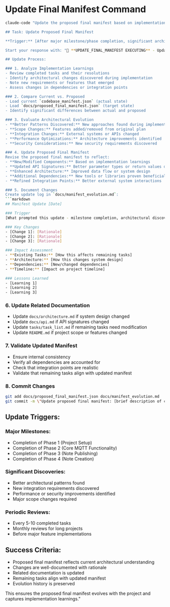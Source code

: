 # Update Final Manifest Command

```bash
claude-code "Update the proposed final manifest based on implementation learnings and project evolution.

## Task: Update Proposed Final Manifest

**Trigger:** [After major milestone/phase completion, significant architectural changes, or periodic review]

Start your response with: "📝 **UPDATE_FINAL_MANIFEST EXECUTING** - Updating proposed final manifest"

## Update Process:

### 1. Analyze Implementation Learnings
- Review completed tasks and their resolutions
- Identify architectural changes discovered during implementation
- Note new requirements or features that emerged
- Assess changes in dependencies or integration points

### 2. Compare Current vs. Proposed
- Load current `codebase_manifest.json` (actual state)
- Load `docs/proposed_final_manifest.json` (target state)
- Identify significant differences between actual and proposed

### 3. Evaluate Architectural Evolution
- **Better Patterns Discovered:** New approaches found during implementation
- **Scope Changes:** Features added/removed from original plan
- **Integration Changes:** External systems or APIs changed
- **Performance Optimizations:** Architecture improvements identified
- **Security Considerations:** New security requirements discovered

### 4. Update Proposed Final Manifest
Revise the proposed final manifest to reflect:
- **New/Modified Components:** Based on implementation learnings
- **Updated API Signatures:** Better parameter types or return values discovered
- **Enhanced Architecture:** Improved data flow or system design
- **Additional Dependencies:** New tools or libraries proven beneficial
- **Refined Integration Points:** Better external system interactions

### 5. Document Changes
Create update log in `docs/manifest_evolution.md`:
```markdown
## Manifest Update [Date]

### Trigger
[What prompted this update - milestone completion, architectural discovery, etc.]

### Key Changes
- [Change 1]: [Rationale]
- [Change 2]: [Rationale]
- [Change 3]: [Rationale]

### Impact Assessment
- **Existing Tasks:** [How this affects remaining tasks]
- **Architecture:** [How this changes system design]
- **Dependencies:** [New/changed dependencies]
- **Timeline:** [Impact on project timeline]

### Lessons Learned
- [Learning 1]
- [Learning 2]
- [Learning 3]
```

### 6. Update Related Documentation
- Update `docs/architecture.md` if system design changed
- Update `docs/api.md` if API signatures changed
- Update `tasks/task_list.md` if remaining tasks need modification
- Update `README.md` if project scope or features changed

### 7. Validate Updated Manifest
- Ensure internal consistency
- Verify all dependencies are accounted for
- Check that integration points are realistic
- Validate that remaining tasks align with updated manifest

### 8. Commit Changes
```bash
git add docs/proposed_final_manifest.json docs/manifest_evolution.md
git commit -m \"Update proposed final manifest: [brief description of changes]\"
```

## Update Triggers:

### Major Milestones:
- Completion of Phase 1 (Project Setup)
- Completion of Phase 2 (Core MQTT Functionality)
- Completion of Phase 3 (Note Publishing)
- Completion of Phase 4 (Note Creation)

### Significant Discoveries:
- Better architectural patterns found
- New integration requirements discovered
- Performance or security improvements identified
- Major scope changes required

### Periodic Reviews:
- Every 5-10 completed tasks
- Monthly reviews for long projects
- Before major feature implementations

## Success Criteria:
- Proposed final manifest reflects current architectural understanding
- Changes are well-documented with rationale
- Related documentation is updated
- Remaining tasks align with updated manifest
- Evolution history is preserved

This ensures the proposed final manifest evolves with the project and captures implementation learnings."
```